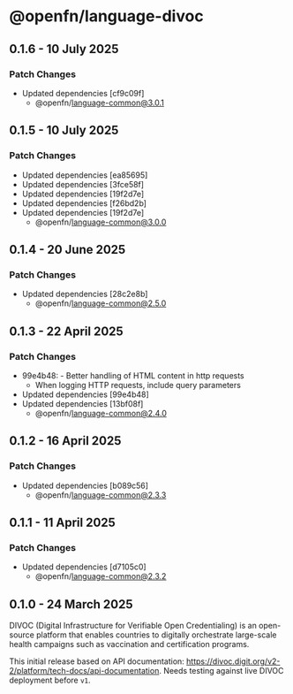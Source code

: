 # @openfn/language-divoc

## 0.1.6 - 10 July 2025

### Patch Changes

- Updated dependencies \[cf9c09f]
  - @openfn/language-common@3.0.1

## 0.1.5 - 10 July 2025

### Patch Changes

- Updated dependencies \[ea85695]
- Updated dependencies \[3fce58f]
- Updated dependencies \[19f2d7e]
- Updated dependencies \[f26bd2b]
- Updated dependencies \[19f2d7e]
  - @openfn/language-common@3.0.0

## 0.1.4 - 20 June 2025

### Patch Changes

- Updated dependencies \[28c2e8b]
  - @openfn/language-common@2.5.0

## 0.1.3 - 22 April 2025

### Patch Changes

- 99e4b48: - Better handling of HTML content in http requests
  - When logging HTTP requests, include query parameters
- Updated dependencies \[99e4b48]
- Updated dependencies \[13bf08f]
  - @openfn/language-common@2.4.0

## 0.1.2 - 16 April 2025

### Patch Changes

- Updated dependencies \[b089c56]
  - @openfn/language-common@2.3.3

## 0.1.1 - 11 April 2025

### Patch Changes

- Updated dependencies \[d7105c0]
  - @openfn/language-common@2.3.2

## 0.1.0 - 24 March 2025

DIVOC (Digital Infrastructure for Verifiable Open Credentialing) is an
open-source platform that enables countries to digitally orchestrate large-scale
health campaigns such as vaccination and certification programs.

This initial release based on API documentation:
https://divoc.digit.org/v2-2/platform/tech-docs/api-documentation. Needs testing
against live DIVOC deployment before `v1`.

